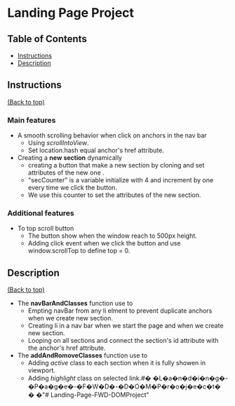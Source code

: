 <h1>Landing Page Project</h1>

## Table of Contents

* [Instructions](#Instructions)
* [Description](#Description)

## Instructions
[(Back to top)](#table-of-contents)
### Main features
- A smooth scrolling behavior when click on anchors in the nav bar
    - Using *scrollIntoView*.
    - Set location.hash equal anchor's href attribute.
- Creating a **new section** dynamically
    - creating a button that make a new section by cloning and set attributes of the new one .
    - "secCounter" is a variable initialize with 4 and increment by one every time we click the button.
    - We use this counter to set the attributes of the new section.
### Additional features
- To top scroll button
    - The button show when the window reach to 500px height.
    - Adding click event when we click the button and use window.scrollTop to define top = 0.

## Description
[(Back to top)](#table-of-contents)
- The **navBarAndClasses** function use to 
    - Empting navBar from any li elment to prevent duplicate anchors when we create new section.
    - Creating li in a nav bar when we start the page and when we create new section.
    - Looping on all sections and connect the section's id attribute with the anchor's href attribute.
- The **addAndRomoveClasses** function use to
    - Adding *active* class to each section when it is fully showen in viewport.
    - Adding *highlight* class on selected link.#� �L�a�n�d�i�n�g�-�P�a�g�e�-�F�W�D�-�D�O�M�P�r�o�j�e�c�t�
�
�"# Landing-Page-FWD-DOMProject" 
